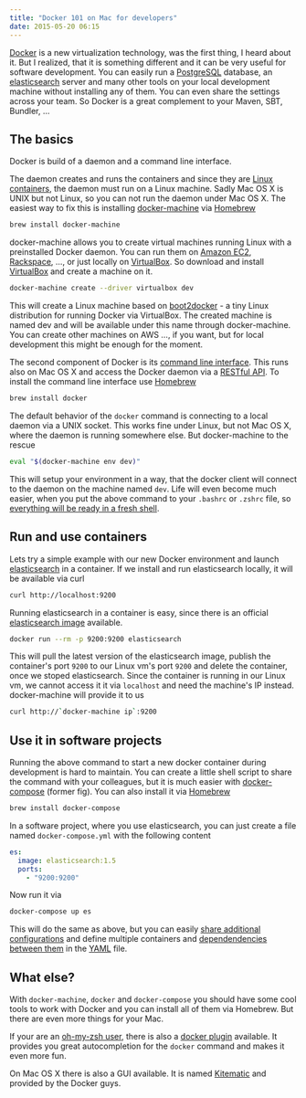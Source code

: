 ```yaml
---
title: "Docker 101 on Mac for developers"
date: 2015-05-20 06:15
---
```


[Docker](https://www.docker.com) is a new virtualization technology, was the first thing, I heard about it. But I realized, that it is something different and it can be very useful for software development. You can easily run a [PostgreSQL](https://registry.hub.docker.com/u/library/postgres/) database, an [elasticsearch](https://registry.hub.docker.com/u/library/elasticsearch/) server and many other tools on your local development machine without installing any of them. You can even share the settings across your team. So Docker is a great complement to your Maven, SBT, Bundler, …

## The basics
Docker is build of a daemon and a command line interface.

The daemon creates and runs the containers and since they are [Linux containers](https://en.wikipedia.org/wiki/LXC), the daemon must run on a Linux machine. Sadly Mac OS X is UNIX but not Linux, so you can not run the daemon under Mac OS X. The easiest way to fix this is installing [docker-machine](https://docs.docker.com/machine/) via [Homebrew](http://brew.sh)

```sh
brew install docker-machine
```

docker-machine allows you to create virtual machines running Linux with a preinstalled Docker daemon. You can run them on [Amazon EC2](https://docs.docker.com/machine/#amazon-web-services), [Rackspace](https://docs.docker.com/machine/#rackspace), …, or just locally on [VirtualBox](https://docs.docker.com/machine/#oracle-virtualbox). So download and install [VirtualBox](https://www.virtualbox.org/wiki/Downloads) and create a machine on it.

```sh
docker-machine create --driver virtualbox dev
```

This will create a Linux machine based on [boot2docker](http://boot2docker.io) - a tiny Linux distribution for running Docker via VirtualBox. The created machine is named dev and will be available under this name through docker-machine. You can create other machines on AWS …, if you want, but for local development this might be enough for the moment.

The second component of Docker is its [command line interface](https://docs.docker.com/reference/commandline/cli/). This runs also on Mac OS X and access the Docker daemon via a [RESTful API](https://docs.docker.com/reference/api/docker_remote_api/). To install the command line interface use [Homebrew](http://brew.sh)

```sh
brew install docker
```

The default behavior of the `docker` command is connecting to a local daemon via a UNIX socket. This works fine under Linux, but not Mac OS X, where the daemon is running somewhere else. But docker-machine to the rescue

```sh
eval "$(docker-machine env dev)"
```

This will setup your environment in a way, that the docker client will connect to the daemon on the machine named `dev`. Life will even become much easier, when you put the above command to your `.bashrc` or `.zshrc` file, so [everything will be ready in a fresh shell](https://gist.github.com/jehrhardt/6724571/9c1971f52a5137ff5ff4eb07fa8174d81a7c0aeb#file-zshrc-L24).

## Run and use containers
Lets try a simple example with our new Docker environment and launch [elasticsearch](https://www.elastic.co/products/elasticsearch) in a container. If we install and run elasticsearch locally, it will be available via curl

```sh
curl http://localhost:9200
```

Running elasticsearch in a container is easy, since there is an official [elasticsearch image](https://registry.hub.docker.com/u/library/elasticsearch/) available.

```sh
docker run --rm -p 9200:9200 elasticsearch
```

This will pull the latest version of the elasticsearch image, publish the container's port `9200` to our Linux vm's port `9200` and delete the container, once we stoped elasticsearch. Since the container is running in our Linux vm, we cannot access it it via `localhost` and need the machine's IP instead. docker-machine will provide it to us

```sh
curl http://`docker-machine ip`:9200
```

## Use it in software projects
Running the above command to start a new docker container during development is hard to maintain. You can create a little shell script to share the command with your colleagues, but it is much easier with [docker-compose](https://docs.docker.com/compose/) (former fig). You can also install it via [Homebrew](http://brew.sh)

```sh
brew install docker-compose
```

In a software project, where you use elasticsearch, you can just create a file named `docker-compose.yml` with the following content

```yaml
es:
  image: elasticsearch:1.5
  ports:
    - "9200:9200"
```

Now run it via

```sh
docker-compose up es
```

This will do the same as above, but you can easily [share additional configurations](https://docs.docker.com/compose/yml/) and define multiple containers and [dependendencies between them](https://docs.docker.com/compose/yml/#links) in the [YAML](https://en.wikipedia.org/wiki/YAML) file.

## What else?
With `docker-machine`, `docker` and `docker-compose` you should have some cool tools to work with Docker and you can install all of them via Homebrew. But there are even more things for your Mac.

If your are an [oh-my-zsh user](http://ohmyz.sh), there is also a [docker plugin](https://github.com/robbyrussell/oh-my-zsh/tree/master/plugins/docker) available. It provides you great autocompletion for the `docker` command and makes it even more fun.

On Mac OS X there is also a GUI available. It is named [Kitematic](https://kitematic.com) and provided by the Docker guys.
